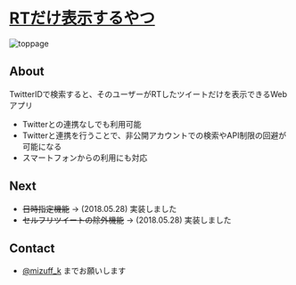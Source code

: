 # [RTだけ表示するやつ](https://retweetlog.herokuapp.com)

![toppage](https://i.imgur.com/fZcOWdH.png)

## About

TwitterIDで検索すると、そのユーザーがRTしたツイートだけを表示できるWebアプリ

+ Twitterとの連携なしでも利用可能
+ Twitterと連携を行うことで、非公開アカウントでの検索やAPI制限の回避が可能になる
+ スマートフォンからの利用にも対応

## Next

+ ~~日時指定機能~~ → (2018.05.28) 実装しました
+ ~~セルフリツイートの除外機能~~ → (2018.05.28) 実装しました

## Contact

+ [@mizuff_k](https://twitter.com/mizuff_k) までお願いします